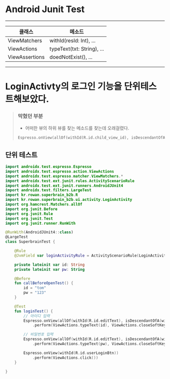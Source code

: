 # Android Junit Test
___
|클래스|메소드|
|--|--|
|ViewMatchers|withId(resId: Int), ...|
|ViewActions|typeText(txt: String), ...|
|ViewAssertions|doedNotExist(), ...|
___


# LoginActivty의 로그인 기능을 단위테스트해보았다.

>### 막혔던 부분
> - 어떠한 뷰의 하위 뷰를 찾는 메소드를 찾는데 오래걸렸다.
> ```kotlin
> Espresso.onView(allOf(withId(R.id.child_view_id), isDescendantOfA(withId(R.id.parent_view_id))))
> ```

## 단위 테스트
```kotlin
import androidx.test.espresso.Espresso
import androidx.test.espresso.action.ViewActions
import androidx.test.espresso.matcher.ViewMatchers.*
import androidx.test.ext.junit.rules.ActivityScenarioRule
import androidx.test.ext.junit.runners.AndroidJUnit4
import androidx.test.filters.LargeTest
import kr.rowan.superbrain_b2b.R
import kr.rowan.superbrain_b2b.ui.activity.LoginActivity
import org.hamcrest.Matchers.allOf
import org.junit.Before
import org.junit.Rule
import org.junit.Test
import org.junit.runner.RunWith

@RunWith(AndroidJUnit4::class)
@LargeTest
class SuperbrainTest {

    @Rule
    @JvmField var loginActivityRule = ActivityScenarioRule(LoginActivity::class.java)

    private lateinit var id: String
    private lateinit var pw: String

    @Before
    fun callBeforeOpenTest() {
        id = "tom"
        pw = "123"
    }

    @Test
    fun loginTest() {
        // 아이디 입력
        Espresso.onView(allOf(withId(R.id.editText), isDescendantOfA(withId(R.id.userIdEditText))))
            .perform(ViewActions.typeText(id), ViewActions.closeSoftKeyboard())

        // 비밀번호 입력
        Espresso.onView(allOf(withId(R.id.editText), isDescendantOfA(withId(R.id.userPwEditText))))
            .perform(ViewActions.typeText(pw), ViewActions.closeSoftKeyboard())

        Espresso.onView(withId(R.id.userLoginBtn))
            .perform(ViewActions.click())
    }

}
```
